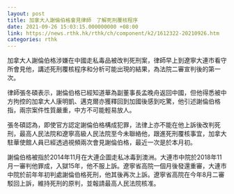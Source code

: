 ```yaml
---
layout: post
title: 加拿大人謝倫伯格會見律師　了解死刑覆核程序
date: 2021-09-26 15:03:15.000000000 +08:00
link: https://news.rthk.hk/rthk/ch/component/k2/1612322-20210926.htm
categories: rthk
---
```


加拿大人謝倫伯格涉嫌在中國走私毒品被改判死刑案，律師早上到遼寧大連市看守所會見他，講述死刑覆核程序和分析可能出現的結果，為法院二審宣判後的第一次。

律師張冬碩表示，謝倫伯格已經知道華為副董事長孟晚舟返回中國，但他得悉被中方拘控的加拿大人康明凱、邁克爾亦獲釋回到加國後感到吃驚，他引述謝倫伯格指，兩宗案件性質嚴重，中方不可能輕易放人。

張冬碩認為，即使官方認定謝倫伯格構成犯罪，法律上亦不能在他上訴後改判死刑，最高人民法院和遼寧高級人民法院至今未聯絡他，跟進死刑覆核事宜，加拿大駐華使館人員已經透過視頻兩次會見謝倫伯格，最近一次是於本月初。

謝倫伯格被指於2014年11月在大連企圖走私冰毒到澳洲。大連市中院於2018年11月一審判他罪成，入獄15年，他不服上訴。遼寧省高院一個月後發還重審，大連市中院於前年年初判處謝倫伯格死刑，他其後再次上訴。遼寧省高院在今年8月二審駁回上訴，維持死刑的原判，並報請最高人民法院核准。
